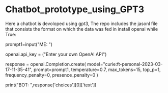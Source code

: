 # Chatbot_prototype_using_GPT3
Here a chatbot is devoloped using gpt3, The repo includes the jasonl file that consists the format on which the data was fed in
install openai
while True:


  prompt1=input("ME: ")
  
  
  openai.api_key = ("Enter your own OpenAI API")
  
  
  response = openai.Completion.create(
    model="curie:ft-personal-2023-03-17-11-35-41",
    prompt=prompt1,
    temperature=0.7,
    max_tokens=15,
    top_p=1,
    frequency_penalty=0,
    presence_penalty=0
    )
  
  
  print("BOT: ",response['choices'][0]['text'])
